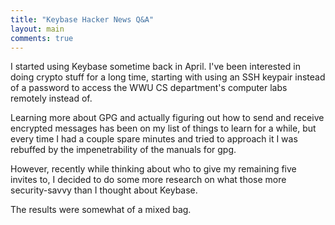 ```yaml
---
title: "Keybase Hacker News Q&A"
layout: main
comments: true
---
```


I started using Keybase sometime back in April. I've been interested
in doing crypto stuff for a long time, starting with using an SSH
keypair instead of a password to access the WWU CS department's
computer labs remotely instead of.

Learning more about GPG and actually figuring out how to send and
receive encrypted messages has been on my list of things to learn for
a while, but every time I had a couple spare minutes and tried to
approach it I was rebuffed by the impenetrability of the manuals for
gpg.

However, recently while thinking about who to give my remaining five
invites to, I decided to do some more research on what those more
security-savvy than I thought about Keybase.

The results were somewhat of a mixed bag.
